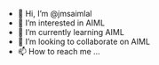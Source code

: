 - 👋 Hi, I’m @jmsaimlal
- 👀 I’m interested in AIML
- 🌱 I’m currently learning AIML
- 💞️ I’m looking to collaborate on AIML
- 📫 How to reach me ...

<!---
jmsaimlal/jmsaimlal is a ✨ special ✨ repository because its `README.md` (this file) appears on your GitHub profile.
You can click the Preview link to take a look at your changes.
--->
